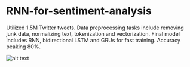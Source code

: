 # RNN-for-sentiment-analysis
Utilized 1.5M Twitter tweets.  Data preprocessing tasks include removing junk data, normalizing text, tokenization and vectorization.  Final model includes RNN, bidirectional LSTM and GRUs for fast training.  Accuracy peaking 80%.

![alt text](https://github.com/jamcdon4/RNN-for-sentiment-analysis/blob/main/final_model_plot.png)
